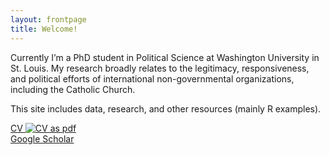 ```yaml
---
layout: frontpage
title: Welcome!
---
```


Currently I’m a PhD student in Political Science at Washington University in St. Louis. My research broadly relates to the legitimacy, responsiveness, and political efforts of international non-governmental organizations, including the Catholic Church.

This site includes data, research, and other resources (mainly R examples).

[CV ![CV as pdf](icons16/pdf-icon.png)](/assets/JeffZiegler_CV.pdf)<br/>
[Google Scholar](https://scholar.google.com/citations?user=PE2j3DcAAAAJ&hl=sv)<br/>

